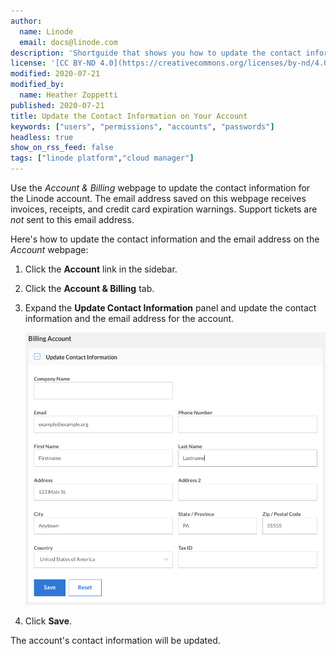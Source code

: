 ```yaml
---
author:
  name: Linode
  email: docs@linode.com
description: 'Shortguide that shows you how to update the contact information on your account.'
license: '[CC BY-ND 4.0](https://creativecommons.org/licenses/by-nd/4.0)'
modified: 2020-07-21
modified_by:
  name: Heather Zoppetti
published: 2020-07-21
title: Update the Contact Information on Your Account
keywords: ["users", "permissions", "accounts", "passwords"]
headless: true
show_on_rss_feed: false
tags: ["linode platform","cloud manager"]
---
```


Use the *Account & Billing* webpage to update the contact information for the Linode account. The email address saved on this webpage receives invoices, receipts, and credit card expiration warnings. Support tickets are *not* sent to this email address.

Here's how to update the contact information and the email address on the *Account* webpage:

1.  Click the **Account** link in the sidebar.
1.  Click the **Account & Billing** tab.
1.  Expand the **Update Contact Information** panel and update the contact information and the email address for the account.

    ![Update your Contact Information in the Linode Cloud Manager](accounts-update-billing-info.png "Update your Contact Information in the Linode Cloud Manager")

1.  Click **Save**.

The account's contact information will be updated.

